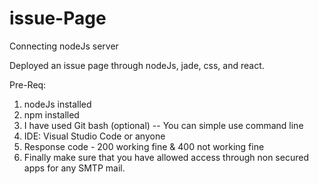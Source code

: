 # issue-Page
Connecting nodeJs server

Deployed an issue page through nodeJs, jade, css, and react.

Pre-Req:
1. nodeJs installed
2. npm installed
3. I have used Git bash (optional) -- You can simple use command line
4. IDE: Visual Studio Code or anyone
5. Response code - 200 working fine & 400 not working fine
6. Finally make sure that you have allowed access through non secured apps for any SMTP mail.
